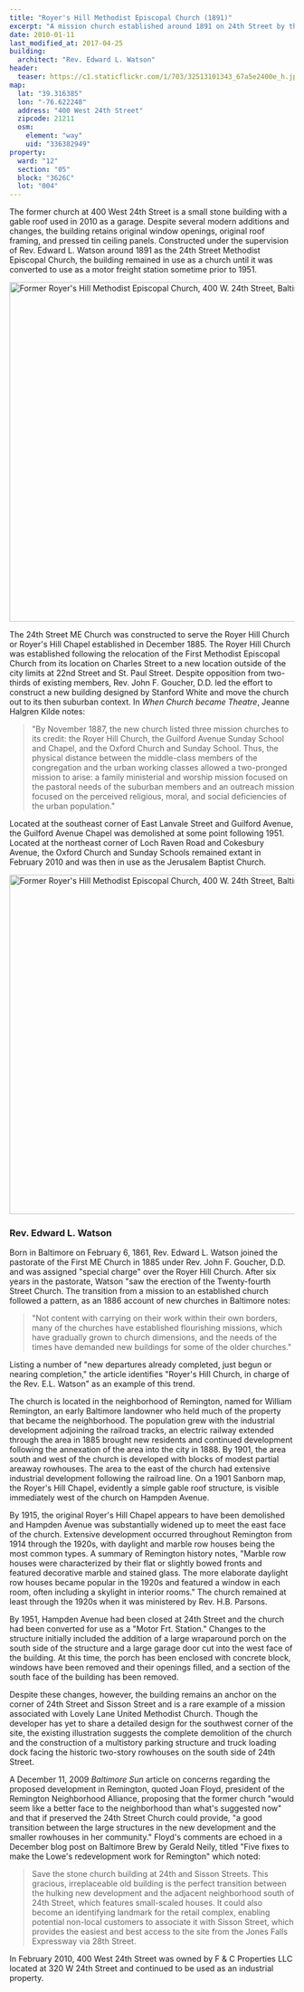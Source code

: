 ```yaml
---
title: "Royer's Hill Methodist Episcopal Church (1891)"
excerpt: "A mission church established around 1891 on 24th Street by the leaders of Lovely Lane Church, converted to use as a warehouse and garage by the 1950s."
date: 2010-01-11
last_modified_at: 2017-04-25
building:
  architect: "Rev. Edward L. Watson"
header:
  teaser: https://c1.staticflickr.com/1/703/32513101343_67a5e2400e_h.jpg
map:
  lat: "39.316385"
  lon: "-76.622248"
  address: "400 West 24th Street"
  zipcode: 21211
  osm:
    element: "way"
    uid: "336382949"
property:
  ward: "12"
  section: "05"
  block: "3626C"
  lot: "004"
---
```


<!-- NOTE: This is a version of a 2010 report. I had to strip out the citations to convert from Microsoft Word to Markdown but they are still available. -->

The former church at 400 West 24th Street is a small stone building with a gable roof used in 2010 as a garage. Despite several modern additions and changes, the building retains original window openings, original roof framing, and pressed tin ceiling panels. Constructed under the supervision of Rev. Edward L. Watson around 1891 as the 24th Street Methodist Episcopal Church, the building remained in use as a church until it was converted to use as a motor freight station sometime prior to 1951.

<a data-flickr-embed="true"  href="https://www.flickr.com/photos/baltimoreheritage/32513101343/in/photolist-Rx5acV-Rx59hP-SzJJ7e-Rx5a2V-SzJHW4-SzJJfv-SzJHFe-SzJHun" title="Former Royer&#x27;s Hill Methodist Episcopal Church, 400 W. 24th Street, Baltimore, MD 21211"><img src="https://c1.staticflickr.com/1/703/32513101343_f0a6b8f2c3_c.jpg" width="800" height="600" alt="Former Royer&#x27;s Hill Methodist Episcopal Church, 400 W. 24th Street, Baltimore, MD 21211"></a>

The 24th Street ME Church was constructed to serve the Royer Hill Church or Royer's Hill Chapel established in December 1885. The Royer Hill Church was established following the relocation of the First Methodist Episcopal Church from its location on Charles Street to a new location outside of the city limits at 22nd Street and St. Paul Street. Despite opposition from two-thirds of existing members, Rev. John F. Goucher, D.D. led the effort to construct a new building designed by Stanford White and move the church out to its then suburban context. In _When Church became Theatre_, Jeanne Halgren Kilde notes:

> "By November 1887, the new church listed three mission churches to its credit: the Royer Hill Church, the Guilford Avenue Sunday School and Chapel, and the Oxford Church and Sunday School. Thus, the physical distance between the middle-class members of the congregation and the urban working classes allowed a two-pronged mission to arise: a family ministerial and worship mission focused on the pastoral needs of the suburban members and an outreach mission focused on the perceived religious, moral, and social deficiencies of the urban population."

Located at the southeast corner of East Lanvale Street and Guilford Avenue, the Guilford Avenue Chapel was demolished at some point following 1951. ‎ Located at the northeast corner of Loch Raven Road and Cokesbury Avenue, the Oxford Church and Sunday Schools remained extant in February 2010 and was then in use as the Jerusalem Baptist Church.

<a data-flickr-embed="true"  href="https://www.flickr.com/photos/baltimoreheritage/33199619121/in/photolist-Rx5acV-Rx59hP-SzJJ7e-Rx5a2V-SzJHW4-SzJJfv-SzJHFe-SzJHun" title="Former Royer&#x27;s Hill Methodist Episcopal Church, 400 W. 24th Street, Baltimore, MD 21211"><img src="https://c1.staticflickr.com/4/3898/33199619121_ee971baa66_c.jpg" width="800" height="600" alt="Former Royer&#x27;s Hill Methodist Episcopal Church, 400 W. 24th Street, Baltimore, MD 21211"></a><script async src="//embedr.flickr.com/assets/client-code.js" charset="utf-8"></script>

### Rev. Edward L. Watson

Born in Baltimore on February 6, 1861, Rev. Edward L. Watson joined the pastorate of the First ME Church in 1885 under Rev. John F. Goucher, D.D. and was assigned "special charge" over the Royer Hill Church. After six years in the pastorate, Watson "saw the erection of the Twenty-fourth Street Church. The transition from a mission to an established church followed a pattern, as an 1886 account of new churches in Baltimore notes:

>"Not content with carrying on their work within their own borders, many of the churches have established flourishing missions, which have gradually grown to church dimensions, and the needs of the times have demanded new buildings for some of the older churches."

Listing a number of "new departures already completed, just begun or nearing completion," the article identifies "Royer's Hill Church, in charge of the Rev. E.L. Watson" as an example of this trend.

The church is located in the neighborhood of Remington, named for William Remington, an early Baltimore landowner who held much of the property that became the neighborhood. The population grew with the industrial development adjoining the railroad tracks, an electric railway extended through the area in 1885 brought new residents and continued development following the annexation of the area into the city in 1888. By 1901, the area south and west of the church is developed with blocks of modest partial areaway rowhouses. The area to the east of the church had extensive industrial development following the railroad line. On a 1901 Sanborn map, the Royer's Hill Chapel, evidently a simple gable roof structure, is visible immediately west of the church on Hampden Avenue.

By 1915, the original Royer's Hill Chapel appears to have been demolished and Hampden Avenue was substantially widened up to meet the east face of the church. Extensive development occurred throughout Remington from 1914 through the 1920s, with daylight and marble row houses being the most common types. A summary of Remington history notes, "Marble row houses were characterized by their flat or slightly bowed fronts and featured decorative marble and stained glass. The more elaborate daylight row houses became popular in the 1920s and featured a window in each room, often including a skylight in interior rooms." The church remained at least through the 1920s when it was ministered by Rev. H.B. Parsons.

By 1951, Hampden Avenue had been closed at 24th Street and the church had been converted for use as a "Motor Frt. Station." Changes to the structure initially included the addition of a large wraparound porch on the south side of the structure and a large garage door cut into the west face of the building. At this time, the porch has been enclosed with concrete block, windows have been removed and their openings filled, and a section of the south face of the building has been removed.

Despite these changes, however, the building remains an anchor on the corner of 24th Street and Sisson Street and is a rare example of a mission associated with Lovely Lane United Methodist Church. Though the developer has yet to share a detailed design for the southwest corner of the site, the existing illustration suggests the complete demolition of the church and the construction of a multistory parking structure and truck loading dock facing the historic two-story rowhouses on the south side of 24th Street.

A December 11, 2009 _Baltimore Sun_ article on concerns regarding the proposed development in Remington, quoted Joan Floyd, president of the Remington Neighborhood Alliance, proposing that the former church "would seem like a better face to the neighborhood than what's suggested now" and that if preserved the 24th Street Church could provide, "a good transition between the large structures in the new development and the smaller rowhouses in her community." Floyd's comments are echoed in a December blog post on Baltimore Brew by Gerald Neily, titled "Five fixes to make the Lowe's redevelopment work for Remington" which noted:

>Save the stone church building at 24th and Sisson Streets. This gracious, irreplaceable old building is the perfect transition between the hulking new development and the adjacent neighborhood south of 24th Street, which features small-scaled houses. It could also become an identifying landmark for the retail complex, enabling potential non-local customers to associate it with Sisson Street, which provides the easiest and best access to the site from the Jones Falls Expressway via 28th Street.

In February 2010, 400 West 24th Street was owned by F &amp; C Properties LLC located at 320 W 24th Street and continued to be used as an industrial property.
